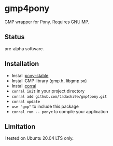 # gmp4pony

GMP wrapper for Pony. Requires GNU MP.

## Status

pre-alpha software.

## Installation

* Install [pony-stable](https://github.com/ponylang/pony-stable)
* Install GMP library (gmp.h, libgmp.so)
* Install [corral](https://github.com/ponylang/corral)
* `corral init` in your project directory
* `corral add github.com/tadashi9e/gmp4pony.git`
* `corral update`
* `use "gmp"` to include this package
* `corral run -- ponyc` to compile your application

## Limitation

I tested on Ubuntu 20.04 LTS only.
